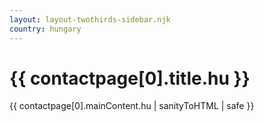 ```yaml
---
layout: layout-twothirds-sidebar.njk
country: hungary
---
```

<h1>{{ contactpage[0].title.hu }}</h1>
{{ contactpage[0].mainContent.hu | sanityToHTML | safe }}
